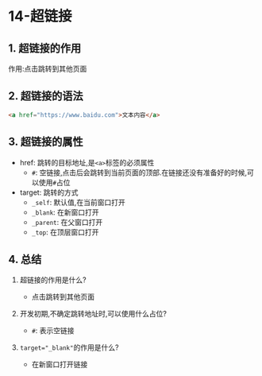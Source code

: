 # 14-超链接

## 1. 超链接的作用

作用:点击跳转到其他页面

## 2. 超链接的语法

```html
<a href="https://www.baidu.com">文本内容</a>
```

## 3. 超链接的属性

- href: 跳转的目标地址,是`<a>`标签的必须属性
  - `#`: 空链接,点击后会跳转到当前页面的顶部.在链接还没有准备好的时候,可以使用`#`占位
- target: 跳转的方式
    - `_self`: 默认值,在当前窗口打开
    - `_blank`: 在新窗口打开
    - `_parent`: 在父窗口打开
    - `_top`: 在顶层窗口打开

## 4. 总结

1. 超链接的作用是什么?
   
    - 点击跳转到其他页面

2. 开发初期,不确定跳转地址时,可以使用什么占位?
   
    - `#`: 表示空链接

3. `target="_blank"`的作用是什么?
   
    - 在新窗口打开链接